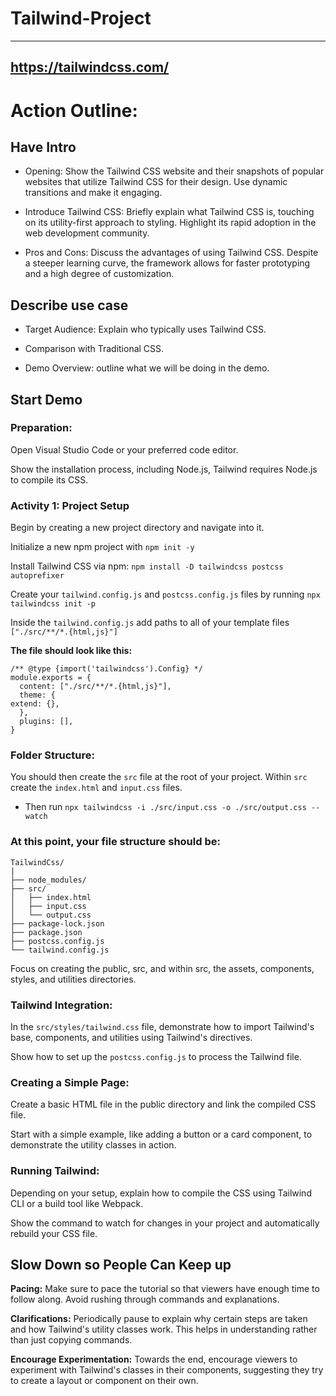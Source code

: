# Tailwind-Project

---
https://tailwindcss.com/
---

# Action Outline:

## Have Intro

* Opening: Show the Tailwind CSS website and their snapshots of popular websites that utilize Tailwind CSS for their design. Use dynamic transitions and make it engaging.

* Introduce Tailwind CSS: Briefly explain what Tailwind CSS is, touching on its utility-first approach to styling. Highlight its rapid adoption in the web development community.

* Pros and Cons: Discuss the advantages of using Tailwind CSS. Despite a steeper learning curve, the framework allows for faster prototyping and a high degree of customization.

## Describe use case

* Target Audience: Explain who typically uses Tailwind CSS.

* Comparison with Traditional CSS.

* Demo Overview: outline what we will be doing in the demo.

	
## Start Demo

### Preparation:

Open Visual Studio Code or your preferred code editor.

Show the installation process, including Node.js, Tailwind requires Node.js to compile its CSS.

### Activity 1: Project Setup

Begin by creating a new project directory and navigate into it.

Initialize a new npm project with `npm init -y`

Install Tailwind CSS via npm: `npm install -D tailwindcss postcss autoprefixer`

Create your `tailwind.config.js` and `postcss.config.js` files by running `npx tailwindcss init -p`

Inside the `tailwind.config.js` add paths to all of your template files `["./src/**/*.{html,js}"]`

**The file should look like this:**

	/** @type {import('tailwindcss').Config} */
	module.exports = {
	  content: ["./src/**/*.{html,js}"],
	  theme: {
    extend: {},
	  },
	  plugins: [],
	}

### Folder Structure:

You should then create the `src` file at the root of your project.
Within `src` create the `index.html` and `input.css` files.

* Then run `npx tailwindcss -i ./src/input.css -o ./src/output.css --watch`

### At this point, your file structure should be:

	TailwindCss/
	|
	├── node_modules/ 
	├── src/
	│   ├── index.html
	│   ├── input.css 
	│   └── output.css 
	├── package-lock.json 
	├── package.json 
	├── postcss.config.js
	└── tailwind.config.js
	
	

Focus on creating the public, src, and within src, the assets, components, styles, and utilities directories.

### Tailwind Integration:
In the `src/styles/tailwind.css` file, demonstrate how to import Tailwind's base, components, and utilities using Tailwind's directives.

Show how to set up the `postcss.config.js` to process the Tailwind file.

### Creating a Simple Page:

Create a basic HTML file in the public directory and link the compiled CSS file.

Start with a simple example, like adding a button or a card component, to demonstrate the utility classes in action.

### Running Tailwind:

Depending on your setup, explain how to compile the CSS using Tailwind CLI or a build tool like Webpack.

Show the command to watch for changes in your project and automatically rebuild your CSS file.
	
## Slow Down so People Can Keep up

**Pacing:** Make sure to pace the tutorial so that viewers have enough time to follow along. Avoid rushing through commands and explanations.

**Clarifications:** Periodically pause to explain why certain steps are taken and how Tailwind's utility classes work. This helps in understanding rather than just copying commands.

**Encourage Experimentation:** Towards the end, encourage viewers to experiment with Tailwind's classes in their components, suggesting they try to create a layout or component on their own.             
